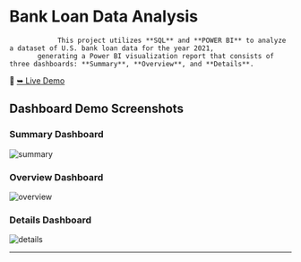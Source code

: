 #                                                      Bank Loan Data Analysis

                This project utilizes **SQL** and **POWER BI** to analyze a dataset of U.S. bank loan data for the year 2021, 
           generating a Power BI visualization report that consists of three dashboards: **Summary**, **Overview**, and **Details**.

🔗                                             [➥ Live Demo](https://app.powerbi.com/view?r=eyJrIjoiMmQzMTljYTUtZTRmZi00MzNlLWI1NjAtYTIxZGMyZWJjYmE5IiwidCI6IjNjYWNjYzA2LTY3ZmEtNDdjZS05YzVhLTIyNDM2OWUxNzZlMyJ9)

## Dashboard Demo Screenshots

### Summary Dashboard
![summary](https://github.com/user-attachments/assets/839b1d55-0920-43bd-bfd6-bcd9f90f0daf)


### Overview Dashboard
![overview](https://github.com/user-attachments/assets/c2786f48-d212-4f44-84ab-4776ae0d9c33)


### Details Dashboard
![details](https://github.com/user-attachments/assets/def884ae-5b57-4058-80ed-b7d86fcf1206)


---

